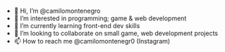 - 👋 Hi, I’m @camilomontenegro
- 👀 I’m interested in programming; game & web development
- 🌱 I’m currently learning front-end dev skills
- 💞️ I’m looking to collaborate on small game, web development projects
- 📫 How to reach me @camilomontenegr0 (Instagram)

<!---
camilomontenegro/camilomontenegro is a ✨ special ✨ repository because its `README.md` (this file) appears on your GitHub profile.
You can click the Preview link to take a look at your changes.
--->
